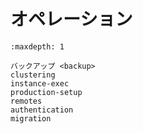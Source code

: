 # オペレーション

```{toctree}
:maxdepth: 1

バックアップ <backup>
clustering
instance-exec
production-setup
remotes
authentication
migration
```
